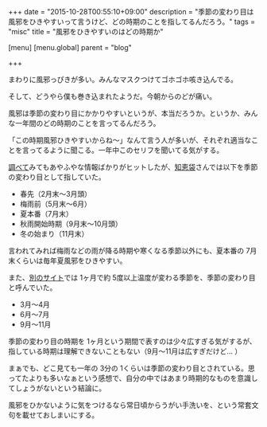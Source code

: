 +++
date = "2015-10-28T00:55:10+09:00"
description = "季節の変わり目は風邪をひきやすいって言うけど、どの時期のことを指してるんだろう。"
tags = "misc"
title = "風邪をひきやすいのはどの時期か"

[menu]
  [menu.global]
    parent = "blog"

+++

まわりに風邪っぴきが多い。みんなマスクつけてゴホゴホ咳き込んでる。

そして、どうやら僕も巻き込まれたようだ。今朝からのどが痛い。

風邪は季節の変わり目にかかりやすいというが、本当だろうか。というか、みんな一年間のどの時期のことを言ってるんだろう。

「この時期風邪ひきやすいからね〜」なんて言う人が多いが、それぞれ適当なことを言ってるように聞こる。一年中このセリフを聞いてる気がする。

[調べて](https://goo.gl/dS1lFT)みてもあやふやな情報ばかりがヒットしたが、[知恵袋](http://detail.chiebukuro.yahoo.co.jp/qa/question_detail/q1016793715)さんでは以下を季節の変わり目として指していた。

- 春先（2月末～3月頭）
- 梅雨前（5月末～6月）
- 夏本番（7月末）
- 秋雨開始時期（9月末～10月頭）
- 冬の始まり（11月末）

言われてみれば梅雨などの雨が降る時期や寒くなる季節以外にも、夏本番の 7月末くらいは毎年夏風邪をひきやすい。 

また、[別のサイト](http://www.ci-labo.jp/default/310/)では 1ヶ月で約 5度以上温度が変わる季節を、季節の変わり目と呼んでいた。

- 3月～4月
- 6月～7月
- 9月～11月

季節の変わり目の時期を 1ヶ月という期間で表すのは少々広すぎる気がするが、指している時期は理解できないこともない（9月～11月は広すぎだけど... ）

まぁでも、どこ見ても一年の 3分の 1くらいは季節の変わり目とされている。思ってたよりも多いなぁという感想で、自分の中ではあまり時期的なものを意識してしょうがないという結論に。

風邪をひかないように気をつけるなら常日頃からうがい手洗いを、という常套文句を載せておしまいにする。
